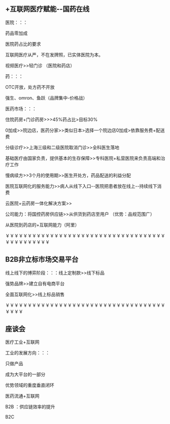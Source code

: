 ## +互联网医疗赋能--国药在线

医院：：：

药品零加成

医院药占比的要求

互联网医疗从严，不在发牌照，已实体医院为本。

视频医疗>>轻门诊  （医院和药店）

药：：：

OTC开放，处方药不开放

强生、omron、鱼跃（品牌集中-价格战）

医药市场：：：

住院药房+门诊药房>>>45%药占比>目标30%

0加成>>院边店，医药分家>>类似日本>选择一个院边店0加成>依靠服务费+配送费

分级诊疗>>上海三级和二级医院取消门诊>>全科医生落地

基础医疗由国家负责，提供基本的生存保障>>专科医院+私营医院来负责高端和治疗工作

慢病续方>>3个月的使用期>>医生开处方，药品配送的利益分配

医院互联网化的服务能力>>病人从线下入口--医院把患者放在线上--持续线下消费

云医院+云药房一体化解决方案>>

公司能力：将国控药房供应链>>从供货到药店至用户 （优势：品规范围广）

从医院到药店的+互联网能力（阿里）

￥￥￥￥￥￥￥￥￥￥￥￥￥￥￥￥￥￥￥￥￥￥￥￥￥￥￥￥￥￥￥￥￥￥￥￥￥￥￥￥￥￥￥￥￥￥

## B2B非立标市场交易平台



线上线下的博弈阶段：：：线上定制款>>线下标品

强势品牌>>建立自有电商平台

全面互联网化>>线上标品销售



￥￥￥￥￥￥￥￥￥￥￥￥￥￥￥￥￥￥￥￥￥￥￥￥￥￥￥￥￥￥￥￥￥￥￥￥￥￥￥￥

## 座谈会

医疗工业+互联网

工业的发展方向：：：

只做产品

成为大平台的一部分

优势领域的重度垂直闭环

医药流通+互联网

B2B ：供应链效率的提升

B2C
